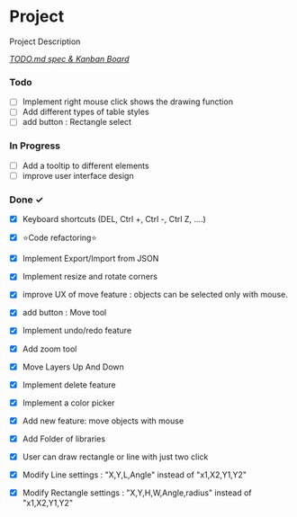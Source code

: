 # Project

Project Description

<em>[TODO.md spec & Kanban Board](https://bit.ly/3fCwKfM)</em>

### Todo

- [ ] Implement right mouse click shows the drawing function  
- [ ] Add different types of table styles  
- [ ] add button : Rectangle select  

### In Progress

- [ ] Add a tooltip to different elements  
- [ ] improve user interface design  

### Done ✓

- [x] Keyboard shortcuts (DEL, Ctrl +, Ctrl -, Ctrl Z, ....)  
- [x] ⭐Code refactoring⭐  
- [x] Implement Export/Import from JSON  
- [x] Implement resize and rotate corners  
- [x] improve UX of move feature : objects can be selected only with mouse.  
- [x] add button : Move tool  
- [x] Implement undo/redo feature  
- [x] Add zoom tool  
- [x] Move Layers Up And Down  
- [x] Implement delete feature  
- [x] Implement a color picker  
- [x] Add new feature: move objects with mouse  
- [x] Add Folder of libraries  
- [x] User can draw rectangle or line with just two click  
- [x] Modify Line settings : "X,Y,L,Angle" instead of "x1,X2,Y1,Y2"  
- [x] Modify Rectangle settings : "X,Y,H,W,Angle,radius" instead of "x1,X2,Y1,Y2"  

